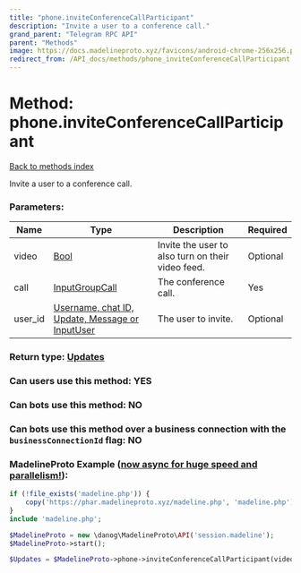 ```yaml
---
title: "phone.inviteConferenceCallParticipant"
description: "Invite a user to a conference call."
grand_parent: "Telegram RPC API"
parent: "Methods"
image: https://docs.madelineproto.xyz/favicons/android-chrome-256x256.png
redirect_from: /API_docs/methods/phone_inviteConferenceCallParticipant.html
---
```

# Method: phone.inviteConferenceCallParticipant
[Back to methods index](index.html)



Invite a user to a conference call.

### Parameters:

| Name     |    Type       | Description | Required |
|----------|---------------|-------------|----------|
|video|[Bool](/API_docs/types/Bool.html) | Invite the user to also turn on their video feed. | Optional|
|call|[InputGroupCall](/API_docs/types/InputGroupCall.html) | The conference call. | Yes|
|user\_id|[Username, chat ID, Update, Message or InputUser](/API_docs/types/InputUser.html) | The user to invite. | Optional|


### Return type: [Updates](/API_docs/types/Updates.html)

### Can users use this method: **YES**


### Can bots use this method: **NO**


### Can bots use this method over a business connection with the `businessConnectionId` flag: **NO**


### MadelineProto Example ([now async for huge speed and parallelism!](https://docs.madelineproto.xyz/docs/ASYNC.html)):


```php
if (!file_exists('madeline.php')) {
    copy('https://phar.madelineproto.xyz/madeline.php', 'madeline.php');
}
include 'madeline.php';

$MadelineProto = new \danog\MadelineProto\API('session.madeline');
$MadelineProto->start();

$Updates = $MadelineProto->phone->inviteConferenceCallParticipant(video: $Bool, call: $InputGroupCall, user_id: $InputUser, );
```

